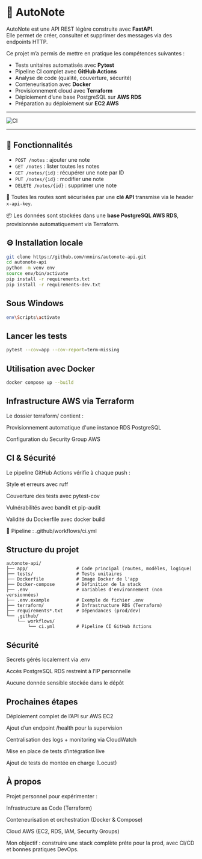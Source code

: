 # 📝 AutoNote

AutoNote est une API REST légère construite avec **FastAPI**.  
Elle permet de créer, consulter et supprimer des messages via des endpoints HTTP.

Ce projet m’a permis de mettre en pratique les compétences suivantes :

- Tests unitaires automatisés avec **Pytest**
- Pipeline CI complet avec **GitHub Actions**
- Analyse de code (qualité, couverture, sécurité)
- Conteneurisation avec **Docker**
- Provisionnement cloud avec **Terraform**
- Déploiement d’une base PostgreSQL sur **AWS RDS**
- Préparation au déploiement sur **EC2 AWS**

---

![CI](https://github.com/nmnins/autonote-api/actions/workflows/ci.yml/badge.svg)

---

## 🚀 Fonctionnalités

- `POST /notes` : ajouter une note
- `GET /notes` : lister toutes les notes
- `GET /notes/{id}` : récupérer une note par ID
- `PUT /notes/{id}` : modifier une note
- `DELETE /notes/{id}` : supprimer une note

🔐 Toutes les routes sont sécurisées par une **clé API** transmise via le header `x-api-key`.

📦 Les données sont stockées dans une **base PostgreSQL AWS RDS**, provisionnée automatiquement via Terraform.  

## ⚙️ Installation locale

```bash
git clone https://github.com/nmnins/autonote-api.git
cd autonote-api
python -m venv env
source env/bin/activate
pip install -r requirements.txt
pip install -r requirements-dev.txt
```

## Sous Windows 
```bash
env\Scripts\activate
```

## Lancer les tests

```bash
pytest --cov=app --cov-report=term-missing
```

## Utilisation avec Docker

```bash
docker compose up --build
```

##  Infrastructure AWS via Terraform

Le dossier terraform/ contient :

Provisionnement automatique d'une instance RDS PostgreSQL

Configuration du Security Group AWS


## CI & Sécurité

Le pipeline GitHub Actions vérifie à chaque push :

Style et erreurs avec ruff

Couverture des tests avec pytest-cov

Vulnérabilités avec bandit et pip-audit

Validité du Dockerfile avec docker build

📄 Pipeline : .github/workflows/ci.yml


## Structure du projet
```text
autonote-api/
├── app/                  # Code principal (routes, modèles, logique)
├── tests/                # Tests unitaires
├── Dockerfile            # Image Docker de l'app
├── Docker-compose        # Définition de la stack 
├── .env                  # Variables d'environnement (non versionnées)
├── .env.example          # Exemple de fichier .env
├── terraform/            # Infrastructure RDS (Terraform)
├── requirements*.txt     # Dépendances (prod/dev)
└── .github/
    └── workflows/
        └── ci.yml        # Pipeline CI GitHub Actions
```


## Sécurité

Secrets gérés localement via .env

Accès PostgreSQL RDS restreint à l’IP personnelle

Aucune donnée sensible stockée dans le dépôt

## Prochaines étapes

 Déploiement complet de l’API sur AWS EC2

 Ajout d’un endpoint /health pour la supervision

 Centralisation des logs + monitoring via CloudWatch

 Mise en place de tests d’intégration live

 Ajout de tests de montée en charge (Locust)


## À propos

Projet personnel pour expérimenter  :

Infrastructure as Code (Terraform)

Conteneurisation et orchestration (Docker & Compose)

Cloud AWS (EC2, RDS, IAM, Security Groups)

Mon objectif : construire une stack complète prête pour la prod, avec CI/CD et bonnes pratiques DevOps.

